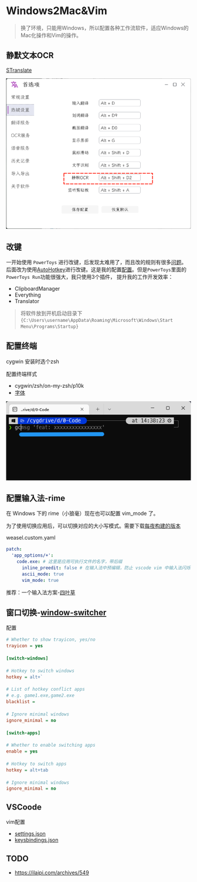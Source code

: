 # Windows2Mac&Vim

> 换了环境，只能用Windows，所以配置各种工作流软件，适应Windows的Mac化操作和Vim的操作。

## 静默文本OCR

[STranslate](https://github.com/zggsong/stranslate)

![](./assets/1.png)
## 改键

一开始使用 `PowerToys` 进行改键，后发现太难用了，而且改的规则有很多[问题]( https://eli-ven.github.io/posts/shortcuts/)。后面改为使用[AutoHotkey](https://www.autohotkey.com/)进行改键。这是我的配置[配置](./assets/maps.ahk)。但是`PowerToys`里面的`PowerToys Run`功能很强大，我只使用3个插件， 提升我的工作开发效率：

- ClipboardManager
- Everything
- Translator

> 将软件放到开机启动目录下`{C:\Users\username\AppData\Roaming\Microsoft\Windows\Start Menu\Programs\Startup}`

## 配置终端 

cygwin   安装时选个zsh

配置终端样式 

- cygwin/zsh/on-my-zsh/p10k
- [字体](https://github.com/romkatv/powerlevel10k?tab=readme-ov-file#meslo-nerd-font-patched-for-powerlevel10k)

![./assets/2.png](./assets/2.png)

## 配置输入法-rime

在 Windows 下的 rime（小狼毫）现在也可以配置 vim_mode 了。  

为了使用切换应用后，可以切换对应的大小写模式。需要下载[每夜构建的版本](https://github.com/rime/weasel/releases/tag/latest)

weasel.custom.yaml  
```yaml
patch:  
  'app_options/+':  
    code.exe: # 这里是应用可执行文件的名字，带后缀  
      inline_preedit: false # 在输入法中预编辑，防止 vscode vim 中输入法闪烁  
      ascii_mode: true  
      vim_mode: true
```

推荐：一个输入法方案-[四叶草](https://github.com/fkxxyz/rime-cloverpinyin)


## 窗口切换-[window-switcher](https://github.com/sigoden/window-switcher)

配置

```ini
# Whether to show trayicon, yes/no
trayicon = yes 

[switch-windows]

# Hotkey to switch windows
hotkey = alt+`

# List of hotkey conflict apps
# e.g. game1.exe,game2.exe
blacklist =

# Ignore minimal windows
ignore_minimal = no

[switch-apps]

# Whether to enable switching apps
enable = yes

# Hotkey to switch apps
hotkey = alt+tab

# Ignore minimal windows
ignore_minimal = no
```

## VSCoode

vim配置

- [settings.json](./assets/settings.json)
- [keysbindings.json](./assets/keysbindings.json)


## TODO

- https://ilaipi.com/archives/549
